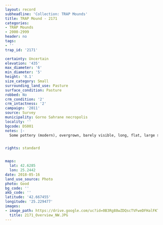 ```yaml
---
layout: record
subheadline: 'Collection: TRAP Mounds'
title: TRAP Mound - 2171
categories:
- TRAP Mounds
- 2000-2999
header: no
tags:
- ''
trap_id: '2171'

certainty: Uncertain
elevation: '435'
max_diameter: '6'
min_diameter: '5'
height: '0.1'
size_category: Small
surrounding_land_use: Pasture
surface_condition: Pasture
robbed: No
crm_condition: '2'
crm_intactness: '2'
campaign: '2011'
source: Survey
municipality: Gorno Sahrane necropolis
locality: ''
bgcode: DS001
notes: |-
  Some pottery (modern), overgrown, barely visible, long, flat, large stones and rose bushes. Worked stone?.


rights: standard


maps:
  lat: 42.6285
  lon: 25.2442
date: 2018-05-16
land_use_source: Photo
photo: Good
bg_code: ''
akb_code: ''
latitude: '42.667455'
longitude: '25.229477'
images:
- image_path: https://drive.google.com/uc?id=0B3Rg88wZDQscTVFweDFHalFKTnc
  title: 2171_Overview_NW.JPG
---
```

